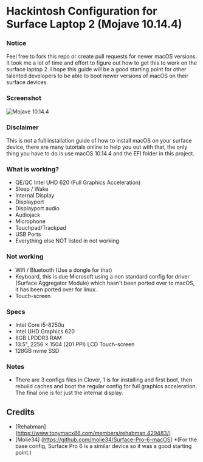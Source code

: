 # Hackintosh Configuration for Surface Laptop 2 (Mojave 10.14.4)

### Notice
Feel free to fork this repo or create pull requests for newer macOS versions. It took me a lot of time and effort to figure out how to get this to work on the surface laptop 2. I hope this guide will be a good starting point for other talented developers to be able to boot newer versions of macOS on their surface devices.

### Screenshot
![Mojave 10.14.4](images/1.png?raw=true "Surface Laptop 2 Running Mojave 10.14.4")

### Disclaimer
This is not a full installation guide of how to install macOS on your surface device, there are many tutorials online to help you out with that, the only thing you have to do is use macOS 10.14.4 and the EFI folder in this project.

### What is working?
- QE/QC Intel UHD 620 (Full Graphics Acceleration)
- Sleep / Wake
- Internal Display
- Displayport
- Displayport audio
- Audiojack
- Microphone
- Touchpad/Trackpad
- USB Ports
- Everything else NOT listed in not working

### Not working
- Wifi / Bluetooth (Use a dongle for that)
- Keyboard, this is due Microsoft using a non standard config for driver (Surface Aggregator Module) which hasn't been ported over to macOS, it has been ported over for linux.
- Touch-screen

### Specs
- Intel Core i5-8250u
- Intel UHD Graphics 620
- 8GB LPDDR3 RAM
- 13.5", 2256 × 1504 (201 PPI) LCD Touch-screen
- 128GB nvme SSD

### Notes
- There are 3 configs files in Clover, 1 is for installing and first boot, then rebuild caches and boot the regular config for full graphics acceleration. The final one is for just the internal display.

## Credits
- [Rehabman] (https://www.tonymacx86.com/members/rehabman.429483/)
- [Molie34] (https://github.com/molie34/Surface-Pro-6-macOS) *(For the base config, Surface Pro 6 is a similar device so it was a good starting point.)
